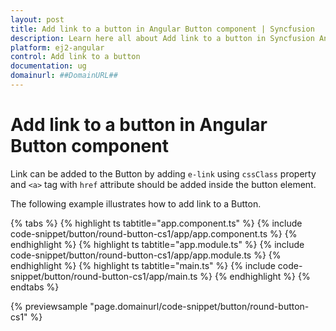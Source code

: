 ```yaml
---
layout: post
title: Add link to a button in Angular Button component | Syncfusion
description: Learn here all about Add link to a button in Syncfusion Angular Button component of Syncfusion Essential JS 2 and more.
platform: ej2-angular
control: Add link to a button 
documentation: ug
domainurl: ##DomainURL##
---
```


# Add link to a button in Angular Button component

Link can be added to the Button by adding `e-link` using `cssClass` property and `<a>` tag with `href` attribute should be added inside the button element.

The following example illustrates how to add link to a Button.

{% tabs %}
{% highlight ts tabtitle="app.component.ts" %}
{% include code-snippet/button/round-button-cs1/app/app.component.ts %}
{% endhighlight %}
{% highlight ts tabtitle="app.module.ts" %}
{% include code-snippet/button/round-button-cs1/app/app.module.ts %}
{% endhighlight %}
{% highlight ts tabtitle="main.ts" %}
{% include code-snippet/button/round-button-cs1/app/main.ts %}
{% endhighlight %}
{% endtabs %}
  
{% previewsample "page.domainurl/code-snippet/button/round-button-cs1" %}